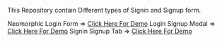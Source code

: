This Repository contain Different types of Signin and Signup form.

Neomorphic Login Form => <a href="https://surajaswal-dev.github.io/signin-signup-pages/Neomorphic-login-form/index.html">Click Here For Demo</a>
Login Signup Modal => <a href="https://surajaswal-dev.github.io/signin-signup-pages/login-signup-modal/index.html">Click Here For Demo</a>
Signin Signup Tab => <a href="https://surajaswal-dev.github.io/signin-signup-pages/signin-signup-tab//index.html">Click Here For Demo</a>
